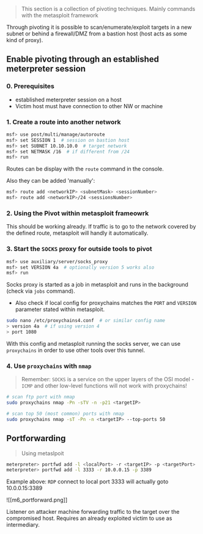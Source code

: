 > This section is a collection of pivoting techniques. Mainly commands with the metasploit framework

Through pivoting it is possible to scan/enumerate/exploit targets in a new subnet or behind a firewall/DMZ from a bastion host (host acts as some kind of proxy).

## Enable pivoting through an established meterpreter session

### 0. Prerequisites

- established meterpreter session on a host
- Victim host must have connection to other NW or machine

### 1. Create a route into another network

```bash
msf> use post/multi/manage/autoroute
msf> set SESSION 1  # session on bastion host
msf> set SUBNET 10.10.10.0  # target network
msf> set NETMASK /16  # if different from /24
msf> run
```

Routes can be display with the `route` command in the console.

Also they can be added 'manually':

```bash
msf> route add <networkIP> <subnetMask> <sessionNumber>
msf> route add <networkIP>/24 <sessionsNumber>
```

### 2. Using the Pivot within metasploit frameowrk

This should be working already. If traffic is to go to the network covered by the defined route, metasploit will handly it automatically.

### 3. Start the `SOCKS` proxy for outside tools to pivot

```bash
msf> use auxiliary/server/socks_proxy
msf> set VERSION 4a  # optionally version 5 works also
msf> run
```

Socks proxy is started as a job in metasploit and runs in the background (check via `jobs` command).

- Also check if local config for proxychains matches the `PORT` and `VERSION` parameter stated within metasploit.

```bash
sudo nano /etc/proxychains4.conf  # or similar config name
> version 4a  # if using version 4
> port 1080
```

With this config and metasploit running the socks server, we can use `proxychains` in order to use other tools over this tunnel.

### 4. Use `proxychains` with `nmap`

> Remember: `SOCKS` is a service on the upper layers of the OSI model - `ICMP` and other low-level functions will not work with proxychains!

```bash
# scan ftp port with nmap
sudo proxychains nmap -Pn -sTV -n -p21 <targetIP>

# scan top 50 (most common) ports with nmap
sudo proxychains nmap -sT -Pn -n <targetIP> --top-ports 50
```

## Portforwarding

> Using metaslpoit

```bash
meterpreter> portfwd add -l <localPort> -r <targetIP> -p <targetPort>
meterpreter> portfwd add -l 3333 -r 10.0.0.15 -p 3389
```

Example above: `RDP` connect to local port 3333 will actually goto 10.0.0.15:3389

![[m6_portforward.png]]

Listener on attacker machine forwarding traffic to the target over the compromised host. Requires an already exploited victim to use as intermediary.

